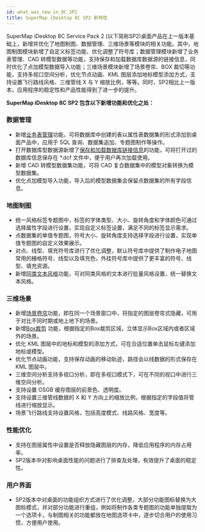 ```yaml
---
id: what_was_new_in_8C_SP2
title: SuperMap iDesktop 8C SP2 新特性
---
```

SuperMap iDesktop 8C Service Pack 2 (以下简称SP2)桌面产品在上一版本基础上，新增并优化了地图制图、数据管理、三维场景等模块的相关功能。其中，地图制图模块新增了自定义标签功能、优化调整了符号库；数据管理模块新增了业务表管理、CAD
转模型数据等功能，支持保存和加载数据库数据源的链接信息，同时优化了点加模型数据导入功能；三维场景模块新增了场景卷帘、BOX
裁切等功能，支持多视口空间分析，优化节点动画、KML 图层添加地标模型添加方式，支持设置飞行路线风格、三维管线 X 与 Y
缩放比例，等等。同时，SP2相比上一版本，应用程序的稳定性和产品性能得到了进一步的提升。

**SuperMap iDesktop 8C SP2 包含以下新增功能和优化之处：**

### 数据管理

* 新增[业务表管理](../Features/DataProcessing/DataManagement/ExternalTableManage.htm)功能，可将数据库中创建的表以属性表数据集的形式添加到桌面产品中，应用于 SQL 查询、数据集追加、专题图制作等操作。
* 打开数据库型数据源新增了[保存和加载数据库链接信息](../Features/DataProcessing/DataManagement/OpenDatasource.htm)的功能，可将打开过的数据库信息保存在 *.dcf 文件中，便于用户再次加载使用。
* 新增 CAD 转模型数据集功能，可将 CAD 复合数据集中的模型对象转换为模型数据集。
* 优化点加模型导入功能，导入后的模型数据集会保留点数据集的所有字段信息。

### 地图制图

* 统一风格标签专题图中，标签的字体类型、大小、旋转角度和字体颜色可通过选择属性字段进行设置，实现自定义标签设置，满足不同的标签显示需求。
* 点数据集的单值专题图，符号大小、旋转角度支持选择字段进行设置，实现单值专题图的自定义效果展示。
* 对点、线型、填充符号库进行了优化调整，默认符号库中提供了制作电子地图常用的栅格符号、线型以及填充色，外挂符号库中提供了更丰富的符号、线型、填充资源。
* 新增[同类文本风格](../Features/DataProcessing/Objects/SelectObjects/SameTypeTextStyle.htm)功能，可对同类风格的文本进行批量风格设置，统一替换文本风格。

### 三维场景

* 新增[场景卷帘](../Features/SceneOperation/SceneIneteraction/SwipeTool.htm)功能，即在同一个场景窗口中，将指定的图层卷帘式隐藏，可用于对比不同时期或地上地下的场景。
* 新增[Box裁剪](../Features/SceneOperation/SceneIneteraction/ClipByBox.htm) 功能，根据指定的Box裁剪区域，立体显示Box区域内或者区域外的场景。
* 优化 KML 图层中的地标和模型的添加方式，可在合适位置单击鼠标左键添加地标或模型。
* 优化节点动画功能，支持保存动画的移动轨迹，路径会以线数据的形式保存在 KML 图层中。
* 三维空间分析支持多视口分析，即在多视口模式下，可在不同的视口中进行三维空间分析。
* 支持设置 OSGB 缓存图层的前景色、透明度。
* 支持设置三维管线数据的 X 和 Y 方向上的缩放比例，根据指定的字段值将管线进行缩放显示。
* 场景飞行路线支持设置风格，包括高度模式、线路风格、宽度等。

### 性能优化

* 支持在图层属性中设置是否释放隐藏图层的内存，降低应用程序的内存占用率。
* SP2版本中对影响桌面性能的问题进行了排查及处理，有效提升了桌面的稳定性。

### 用户界面

* SP2版本中对桌面的功能组织方式进行了优化调整，大部分功能图标替换为大图标模式，并对部分功能进行重组，例如将制作各类专题图的功能单独提取为一个选项卡，与制图相关的功能都放在地图选项卡中，逐步切合用户的使用习惯，方便用户使用。



